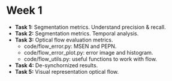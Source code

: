 # Week 1
- **Task 1:** Segmentation metrics. Understand precision & recall.
- **Task 2:** Segmentation metrics. Temporal analysis.
- **Task 3:** Optical flow evaluation metrics.
  - code/flow_error.py: MSEN and PEPN.
  - code/flow_error_plot.py: error image and histogram.
  - code/flow_utils.py: useful functions to work with flow.
- **Task 4:** De-synchornized results.
- **Task 5:** Visual representation optical flow.
